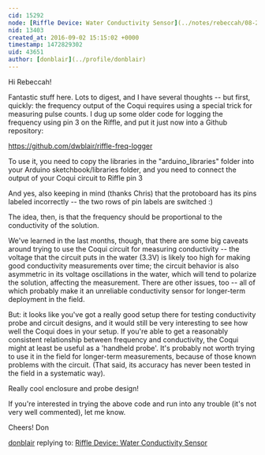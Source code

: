 ```yaml
---
cid: 15292
node: [Riffle Device: Water Conductivity Sensor](../notes/rebeccah/08-29-2016/riffle-device-water-conductivity-sensor)
nid: 13403
created_at: 2016-09-02 15:15:02 +0000
timestamp: 1472829302
uid: 43651
author: [donblair](../profile/donblair)
---
```


Hi Rebeccah!

Fantastic stuff here.  Lots to digest, and I have several thoughts -- but first, quickly:  the frequency output of the Coqui requires using a special trick for measuring pulse counts.  I dug up some older code for logging the frequency using pin 3 on the Riffle, and put it just now into a Github repository:

https://github.com/dwblair/riffle-freq-logger

To use it, you need to copy the libraries in the "arduino_libraries" folder into your Arduino sketchbook/libraries folder, and you need to connect the output of your Coqui circuit to Riffle pin 3

And yes, also keeping in mind (thanks Chris) that the protoboard has its pins labeled incorrectly -- the two rows of pin labels are switched :)

The idea, then, is that the frequency should be proportional to the conductivity of the solution.  

We've learned in the last months, though, that there are some big caveats around trying to use the Coqui circuit for measuring conductivity --  the voltage that the circuit puts in the water (3.3V) is likely too high for making good conductivity measurements over time;  the circuit behavior is also asymmetric in its voltage oscillations in the water, which will tend to polarize the solution, affecting the measurement.  There are other issues, too -- all of which probably make it an unreliable conductivity sensor for longer-term deployment in the field. 

But: it looks like you've got a really good setup there for testing conductivity probe and circuit designs, and it would still be very interesting to see how well the Coqui does in your setup.  If you're able to get a reasonably consistent relationship between frequency and conductivity, the Coqui might at least be useful as a 'handheld probe'.   It's probably not worth trying to use it in the field for longer-term measurements, because of those known problems with the circuit.  (That said, its accuracy has never been tested in the field in a systematic way).  

Really cool enclosure and probe design!

If you're interested in trying the above code and run into any trouble (it's not very well commented), let me know.

Cheers!
Don



[donblair](../profile/donblair) replying to: [Riffle Device: Water Conductivity Sensor](../notes/rebeccah/08-29-2016/riffle-device-water-conductivity-sensor)

